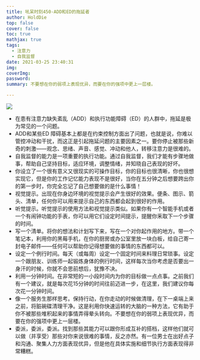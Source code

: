 ```yaml
---
title: 吼呆时刻450-ADD和ED的拖延者
author: HoldDie
top: false
cover: false
toc: true
mathjax: true
tags:
  - 注意力
  - 自我监督
date: 2021-03-25 23:40:31
img:
coverImg:
password:
summary: 不要想在你的弱项上表现优异，而要在你的强项中更上一层楼。

---
```


![](https://cdn.jsdelivr.net/gh/asxing/img1/20210325234415.png)

- 在患有注意力缺失紊乱（ADD）和执行功能障碍（ED）的人群中，拖延是极为常见的一个问题。
- ADD和某些ED 障碍基本上都是在约束控制方面出了问题，也就是说，你难以管控冲动和干扰，而这正是引起拖延问题的主要因素之一。要你停止被那些新奇的刺激——观念、思绪、声音、感觉、冲动和他人，转移注意力是很难的。
- 自我监督的能力是一项重要的执行功能。通过自我监督，我们才能有步骤地做事，帮助自己坚持目标，适应环境，调整情绪，并知晓自己表现的好坏。
- 你设立了一个很有意义又很现实的可操作目标，你的目标也很清晰，你也很想实现它，但是你的工作记忆能力表现不是很好，当你在五分钟之后想要跨出你的第一步时，你完全忘记了自己想要做的是什么事情！
- 视觉提示。出现在你身边环境的视觉提示会产生很好的效果。便条、图示、箭头、清单，任何你可以用来提示自己的东西都会起到很好的作用。
- 听觉提示。听觉提示的使用方法和视觉提示类似。如果你有一个智能手机或者一个有闹钟功能的手表，你可以用它们设定时间提示，提醒你釆取下一个步骤的时间。
- 写一个清单。将你的想法和计划写下来，写在一个对你起作用的地方。带一个笔记本，利用你的黑莓手机，在你的厨房或办公室里放一块白板，给自己寄一封电子邮件——任何可以帮助你记得想要做的事情的东西都可以。
- 设定一个例行时间。每天（或每周）设定一个固定时间来料理日常琐事。设定一个跟朋友、训练师一起锻炼身体的例行时间，这样每次当你考虑是否要出一身汗的时候，你就不会思前想后，犹豫不决。
- 利用一分钟时间。在非常短的一小段时间内为你的目标做一点点事。之前我们有一个建议，就是每次花15分钟的时间往前迈进一步，在这里，我们建议你每次花一分钟时间。
- 像一个服务生那样思考。保持行动，在你走动的时候做清理，在下一桌端上来之前，将脏碗碟清理干净。这是利用你快速运转的大脑的一种方法，它有助于你不被那些堆积起来的事情弄得晕头转向。不要想在你的弱项上表现优异，而要在你的强项中更上一层楼。
- 委派，委派，委派。找到那些其能力可以跟你形成互补的搭档，这样他们就可以做（并享受）那些对你来说很难的事情，反之亦然。有一位男士在出好点子和沟通、聚集人力方面表现优异，但是他在具体实施和细节执行方面表现得非常糟糕。